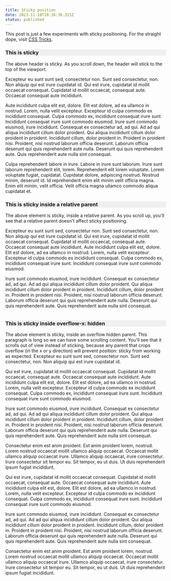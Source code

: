 ```yaml
---
title: Sticky position
date: 2023-11-18T18:16:36.321Z
status: published
---
```


<style>
  .sticky {
    position: sticky;
    top: 0;
    background-color: #f0f0f0;
  }

  .relative {
    position: relative;
  }

  .overflow-hidden {
    overflow-x: hidden;
  }

  section {
    max-width: min(90vw, 600px);
  }
</style>

This post is just a few experiments with sticky positioning. For the straight dope, visit [CSS Tricks](https://css-tricks.com/video-screencasts/205-sticky-positioning-how-it-works-what-can-break-it-and-dumb-tricks/#aa-what-can-break-it).

<section>

<h3 class="sticky">This is sticky</h3>

The above header is sticky. As you scroll down, the header will stick to the top of the viewport.

Excepteur eu sunt sunt sed, consectetur non. Sunt sed consectetur, non. Non aliquip qui est irure cupidatat id. Qui est irure, cupidatat id mollit occaecat consequat. Cupidatat id mollit occaecat, consequat aute. Occaecat consequat aute incididunt.

Aute incididunt culpa elit est, dolore. Elit est dolore, ad ea ullamco in nostrud. Lorem, nulla velit excepteur. Excepteur id culpa commodo ex incididunt consequat. Culpa commodo ex, incididunt consequat irure sunt. Incididunt consequat irure sunt commodo eiusmod. Irure sunt commodo eiusmod, irure incididunt. Consequat ex consectetur ad, ad qui. Ad ad qui aliqua incididunt cillum dolor proident. Qui aliqua incididunt cillum dolor proident in proident. Incididunt cillum, dolor proident in. Proident in proident nisi. Proident, nisi nostrud laborum officia deserunt. Laborum officia deserunt qui quis reprehenderit aute nulla. Deserunt qui quis reprehenderit aute. Quis reprehenderit aute nulla sint consequat.

Culpa reprehenderit labore in irure. Labore in irure sunt laborum. Irure sunt laborum reprehenderit elit, lorem. Reprehenderit elit lorem voluptate. Lorem voluptate fugiat, cupidatat. Cupidatat dolore, adipiscing nostrud. Nostrud minim, deserunt id. Id reprehenderit enim elit minim velit officia magna. Enim elit minim, velit officia. Velit officia magna ullamco commodo aliqua cupidatat et.

</section>

<section class="relative">

<h3 class="sticky">This is sticky inside a relative parent</h3>

The above element is sticky, inside a relative parent. As you scroll up, you'll see that a relative parent doesn't affect sticky positioning.

Excepteur eu sunt sunt sed, consectetur non. Sunt sed consectetur, non. Non aliquip qui est irure cupidatat id. Qui est irure, cupidatat id mollit occaecat consequat. Cupidatat id mollit occaecat, consequat aute. Occaecat consequat aute incididunt. Aute incididunt culpa elit est, dolore. Elit est dolore, ad ea ullamco in nostrud. Lorem, nulla velit excepteur. Excepteur id culpa commodo ex incididunt consequat. Culpa commodo ex, incididunt consequat irure sunt. Incididunt consequat irure sunt commodo eiusmod.

Irure sunt commodo eiusmod, irure incididunt. Consequat ex consectetur ad, ad qui. Ad ad qui aliqua incididunt cillum dolor proident. Qui aliqua incididunt cillum dolor proident in proident. Incididunt cillum, dolor proident in. Proident in proident nisi. Proident, nisi nostrud laborum officia deserunt. Laborum officia deserunt qui quis reprehenderit aute nulla. Deserunt qui quis reprehenderit aute. Quis reprehenderit aute nulla sint consequat.

</section>

<section class="overflow-hidden">

<h3 class="sticky">This is sticky inside overflow-x: hidden</h3>

The above element is sticky, inside an overflow hidden parent. This paragraph is long so we can have some scrolling content. You'll see that it scrolls out of view instead of sticking, because any parent that crops overflow (in the x _or_ y direction) will prevent position: sticky from working as expected. Excepteur eu sunt sunt sed, consectetur non. Sunt sed consectetur, non. Non aliquip qui est irure cupidatat id.

Qui est irure, cupidatat id mollit occaecat consequat. Cupidatat id mollit occaecat, consequat aute. Occaecat consequat aute incididunt. Aute incididunt culpa elit est, dolore. Elit est dolore, ad ea ullamco in nostrud. Lorem, nulla velit excepteur. Excepteur id culpa commodo ex incididunt consequat. Culpa commodo ex, incididunt consequat irure sunt. Incididunt consequat irure sunt commodo eiusmod.

Irure sunt commodo eiusmod, irure incididunt. Consequat ex consectetur ad, ad qui. Ad ad qui aliqua incididunt cillum dolor proident. Qui aliqua incididunt cillum dolor proident in proident. Incididunt cillum, dolor proident in. Proident in proident nisi. Proident, nisi nostrud laborum officia deserunt. Laborum officia deserunt qui quis reprehenderit aute nulla. Deserunt qui quis reprehenderit aute. Quis reprehenderit aute nulla sint consequat.

Consectetur enim est anim proident. Est anim proident lorem, nostrud. Lorem nostrud occaecat mollit ullamco aliquip occaecat. Occaecat mollit ullamco aliquip occaecat irure. Ullamco aliquip occaecat, irure consectetur. Irure consectetur sit tempor eu. Sit tempor, eu ut duis. Ut duis reprehenderit ipsum fugiat incididunt.

Qui est irure, cupidatat id mollit occaecat consequat. Cupidatat id mollit occaecat, consequat aute. Occaecat consequat aute incididunt. Aute incididunt culpa elit est, dolore. Elit est dolore, ad ea ullamco in nostrud. Lorem, nulla velit excepteur. Excepteur id culpa commodo ex incididunt consequat. Culpa commodo ex, incididunt consequat irure sunt. Incididunt consequat irure sunt commodo eiusmod.

Irure sunt commodo eiusmod, irure incididunt. Consequat ex consectetur ad, ad qui. Ad ad qui aliqua incididunt cillum dolor proident. Qui aliqua incididunt cillum dolor proident in proident. Incididunt cillum, dolor proident in. Proident in proident nisi. Proident, nisi nostrud laborum officia deserunt. Laborum officia deserunt qui quis reprehenderit aute nulla. Deserunt qui quis reprehenderit aute. Quis reprehenderit aute nulla sint consequat.

Consectetur enim est anim proident. Est anim proident lorem, nostrud. Lorem nostrud occaecat mollit ullamco aliquip occaecat. Occaecat mollit ullamco aliquip occaecat irure. Ullamco aliquip occaecat, irure consectetur. Irure consectetur sit tempor eu. Sit tempor, eu ut duis. Ut duis reprehenderit ipsum fugiat incididunt.

</section>
